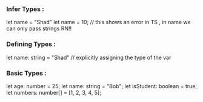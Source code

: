 ### Infer Types :

let name = "Shad"
let name = 10; // this shows an error in TS , in name we can only pass strings RN!!


### Defining Types :

let name: string = "Shad" // explicitly assigning the type of the var

### Basic Types :

let age: number = 25;
let name: string = "Bob";
let isStudent: boolean = true;
let numbers: number[] = [1, 2, 3, 4, 5];
